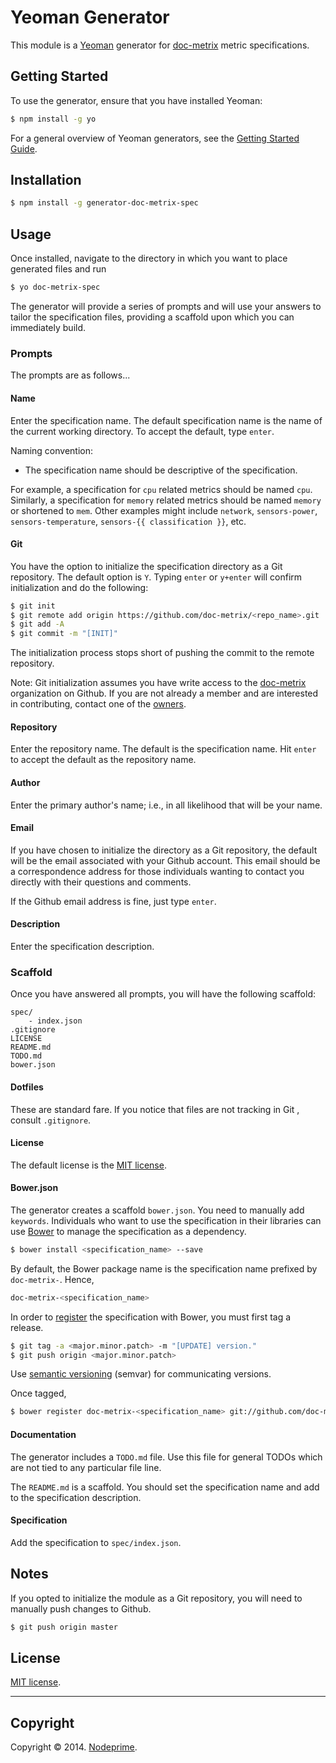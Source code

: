 Yeoman Generator
================

This module is a [Yeoman](http://yeoman.io) generator for [doc-metrix](https://github.com/doc-metrix) metric specifications.


## Getting Started

To use the generator, ensure that you have installed Yeoman:

``` bash
$ npm install -g yo
```

For a general overview of Yeoman generators, see the [Getting Started Guide](http://yeoman.io/learning/).


## Installation

``` bash
$ npm install -g generator-doc-metrix-spec
```

## Usage 

Once installed, navigate to the directory in which you want to place generated files and run

``` bash
$ yo doc-metrix-spec
```

The generator will provide a series of prompts and will use your answers to tailor the specification files, providing a scaffold upon which you can immediately build.


### Prompts

The prompts are as follows...


#### Name

Enter the specification name. The default specification name is the name of the current working directory. To accept the default, type `enter`.

Naming convention:
- 	The specification name should be descriptive of the specification.

For example, a specification for `cpu` related metrics should be named `cpu`. Similarly, a specification for `memory` related metrics should be named `memory` or shortened to `mem`. Other examples might include `network`, `sensors-power`, `sensors-temperature`, `sensors-{{ classification }}`, etc.


#### Git

You have the option to initialize the specification directory as a Git repository. The default option is `Y`. Typing `enter` or `y+enter` will confirm initialization and do the following:

``` bash
$ git init
$ git remote add origin https://github.com/doc-metrix/<repo_name>.git
$ git add -A
$ git commit -m "[INIT]"
```

The initialization process stops short of pushing the commit to the remote repository.

Note: Git initialization assumes you have write access to the [doc-metrix](https://github.com/doc-metrix) organization on Github. If you are not already a member and are interested in contributing, contact one of the [owners](https://github.com/kgryte).


#### Repository

Enter the repository name. The default is the specification name. Hit `enter` to accept the default as the repository name.


#### Author

Enter the primary author's name; i.e., in all likelihood that will be your name.


#### Email

If you have chosen to initialize the directory as a Git repository, the default will be the email associated with your Github account. This email should be a correspondence address for those individuals wanting to contact you directly with their questions and comments.

If the Github email address is fine, just type `enter`.


#### Description

Enter the specification description.



### Scaffold

Once you have answered all prompts, you will have the following scaffold:

```
spec/
	- index.json
.gitignore
LICENSE
README.md
TODO.md
bower.json
```

#### Dotfiles

These are standard fare. If you notice that files are not tracking in Git , consult `.gitignore`.


#### License

The default license is the [MIT license](http://opensource.org/licenses/MIT).


#### Bower.json

The generator creates a scaffold `bower.json`. You need to manually add `keywords`. Individuals who want to use the specification in their libraries can use [Bower](http://bower.io) to manage the specification as a dependency.

``` bash
$ bower install <specification_name> --save
```

By default, the Bower package name is the specification name prefixed by `doc-metrix-`. Hence,

``` bash
doc-metrix-<specification_name>
```

In order to [register](http://bower.io/docs/creating-packages/#register) the specification with Bower, you must first tag a release.

``` bash
$ git tag -a <major.minor.patch> -m "[UPDATE] version."
$ git push origin <major.minor.patch>
```

Use [semantic versioning](http://semver.org/) (semvar) for communicating versions.

Once tagged,

``` bash
$ bower register doc-metrix-<specification_name> git://github.com/doc-metrix/<specification_name>
```


#### Documentation

The generator includes a `TODO.md` file. Use this file for general TODOs which are not tied to any particular file line.

The `README.md` is a scaffold. You should set the specification name and add to the specification description.


#### Specification

Add the specification to `spec/index.json`.


## Notes

If you opted to initialize the module as a Git repository, you will need to manually push changes to Github.

``` bash
$ git push origin master
```



## License

[MIT license](http://opensource.org/licenses/MIT).


---
## Copyright

Copyright &copy; 2014. [Nodeprime](http://nodeprime.com).

